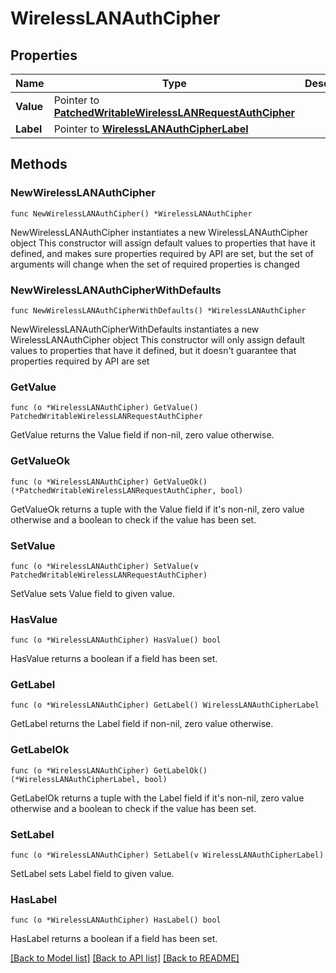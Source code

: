 # WirelessLANAuthCipher

## Properties

Name | Type | Description | Notes
------------ | ------------- | ------------- | -------------
**Value** | Pointer to [**PatchedWritableWirelessLANRequestAuthCipher**](PatchedWritableWirelessLANRequestAuthCipher.md) |  | [optional] 
**Label** | Pointer to [**WirelessLANAuthCipherLabel**](WirelessLANAuthCipherLabel.md) |  | [optional] 

## Methods

### NewWirelessLANAuthCipher

`func NewWirelessLANAuthCipher() *WirelessLANAuthCipher`

NewWirelessLANAuthCipher instantiates a new WirelessLANAuthCipher object
This constructor will assign default values to properties that have it defined,
and makes sure properties required by API are set, but the set of arguments
will change when the set of required properties is changed

### NewWirelessLANAuthCipherWithDefaults

`func NewWirelessLANAuthCipherWithDefaults() *WirelessLANAuthCipher`

NewWirelessLANAuthCipherWithDefaults instantiates a new WirelessLANAuthCipher object
This constructor will only assign default values to properties that have it defined,
but it doesn't guarantee that properties required by API are set

### GetValue

`func (o *WirelessLANAuthCipher) GetValue() PatchedWritableWirelessLANRequestAuthCipher`

GetValue returns the Value field if non-nil, zero value otherwise.

### GetValueOk

`func (o *WirelessLANAuthCipher) GetValueOk() (*PatchedWritableWirelessLANRequestAuthCipher, bool)`

GetValueOk returns a tuple with the Value field if it's non-nil, zero value otherwise
and a boolean to check if the value has been set.

### SetValue

`func (o *WirelessLANAuthCipher) SetValue(v PatchedWritableWirelessLANRequestAuthCipher)`

SetValue sets Value field to given value.

### HasValue

`func (o *WirelessLANAuthCipher) HasValue() bool`

HasValue returns a boolean if a field has been set.

### GetLabel

`func (o *WirelessLANAuthCipher) GetLabel() WirelessLANAuthCipherLabel`

GetLabel returns the Label field if non-nil, zero value otherwise.

### GetLabelOk

`func (o *WirelessLANAuthCipher) GetLabelOk() (*WirelessLANAuthCipherLabel, bool)`

GetLabelOk returns a tuple with the Label field if it's non-nil, zero value otherwise
and a boolean to check if the value has been set.

### SetLabel

`func (o *WirelessLANAuthCipher) SetLabel(v WirelessLANAuthCipherLabel)`

SetLabel sets Label field to given value.

### HasLabel

`func (o *WirelessLANAuthCipher) HasLabel() bool`

HasLabel returns a boolean if a field has been set.


[[Back to Model list]](../README.md#documentation-for-models) [[Back to API list]](../README.md#documentation-for-api-endpoints) [[Back to README]](../README.md)



